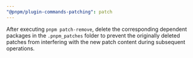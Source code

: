 ```yaml
---
"@pnpm/plugin-commands-patching": patch
---
```


After executing `pnpm patch-remove`, delete the corresponding dependent packages in the `.pnpm_patches` folder to prevent the originally deleted patches from interfering with the new patch content during subsequent operations.
